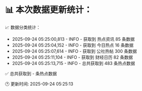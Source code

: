 📊 本次数据更新统计：
==========================

📈 数据分类统计：
- 2025-09-24 05:25:00,813 - INFO - 获取到 热点资讯 85 条数据
- 2025-09-24 05:25:04,152 - INFO - 获取到 今日热点 16 条数据
- 2025-09-24 05:25:07,614 - INFO - 获取到 公社热帖 300 条数据
- 2025-09-24 05:25:11,104 - INFO - 获取到 财经日历 82 条数据
- 2025-09-24 05:25:13,715 - INFO - 总共获取到 483 条热点数据

✅ 总共获取到 - 条热点数据

🕐 更新时间: 2025-09-24 05:25:13
